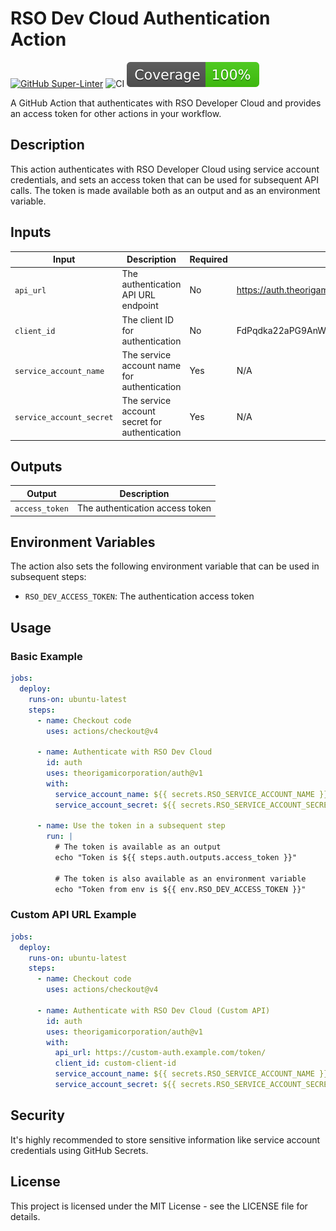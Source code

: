 # RSO Dev Cloud Authentication Action

[![GitHub Super-Linter](https://github.com/actions/typescript-action/actions/workflows/linter.yml/badge.svg)](https://github.com/super-linter/super-linter)
![CI](https://github.com/actions/typescript-action/actions/workflows/ci.yml/badge.svg)
[![Coverage](./badges/coverage.svg)](./badges/coverage.svg)

A GitHub Action that authenticates with RSO Developer Cloud and provides an
access token for other actions in your workflow.

## Description

This action authenticates with RSO Developer Cloud using service account
credentials, and sets an access token that can be used for subsequent API calls.
The token is made available both as an output and as an environment variable.

## Inputs

| Input                    | Description                                   | Required | Default                                                     |
| ------------------------ | --------------------------------------------- | -------- | ----------------------------------------------------------- |
| `api_url`                | The authentication API URL endpoint           | No       | https://auth.theorigamicorporation.com/application/o/token/ |
| `client_id`              | The client ID for authentication              | No       | FdPqdka22aPG9AnWuVMpFhsz7BGsgJCbxTCTkXrg                    |
| `service_account_name`   | The service account name for authentication   | Yes      | N/A                                                         |
| `service_account_secret` | The service account secret for authentication | Yes      | N/A                                                         |

## Outputs

| Output         | Description                     |
| -------------- | ------------------------------- |
| `access_token` | The authentication access token |

## Environment Variables

The action also sets the following environment variable that can be used in
subsequent steps:

- `RSO_DEV_ACCESS_TOKEN`: The authentication access token

## Usage

### Basic Example

```yaml
jobs:
  deploy:
    runs-on: ubuntu-latest
    steps:
      - name: Checkout code
        uses: actions/checkout@v4

      - name: Authenticate with RSO Dev Cloud
        id: auth
        uses: theorigamicorporation/auth@v1
        with:
          service_account_name: ${{ secrets.RSO_SERVICE_ACCOUNT_NAME }}
          service_account_secret: ${{ secrets.RSO_SERVICE_ACCOUNT_SECRET }}

      - name: Use the token in a subsequent step
        run: |
          # The token is available as an output
          echo "Token is ${{ steps.auth.outputs.access_token }}"

          # The token is also available as an environment variable
          echo "Token from env is ${{ env.RSO_DEV_ACCESS_TOKEN }}"
```

### Custom API URL Example

```yaml
jobs:
  deploy:
    runs-on: ubuntu-latest
    steps:
      - name: Checkout code
        uses: actions/checkout@v4

      - name: Authenticate with RSO Dev Cloud (Custom API)
        id: auth
        uses: theorigamicorporation/auth@v1
        with:
          api_url: https://custom-auth.example.com/token/
          client_id: custom-client-id
          service_account_name: ${{ secrets.RSO_SERVICE_ACCOUNT_NAME }}
          service_account_secret: ${{ secrets.RSO_SERVICE_ACCOUNT_SECRET }}
```

## Security

It's highly recommended to store sensitive information like service account
credentials using GitHub Secrets.

## License

This project is licensed under the MIT License - see the LICENSE file for
details.

